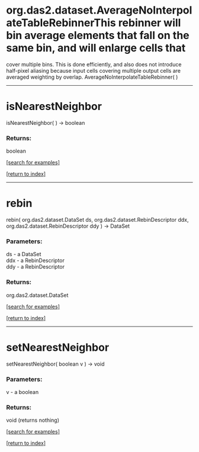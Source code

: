 # org.das2.dataset.AverageNoInterpolateTableRebinnerThis rebinner will bin average elements that fall on the same bin, and will enlarge cells that
 cover multiple bins.  This is done efficiently, and also does not introduce half-pixel aliasing because
 input cells covering multiple output cells are averaged weighting by overlap.
AverageNoInterpolateTableRebinner( )


***
<a name="isNearestNeighbor"></a>
# isNearestNeighbor
isNearestNeighbor(  ) &rarr; boolean



### Returns:
boolean


<a href="https://github.com/autoplot/dev/search?q=isNearestNeighbor&unscoped_q=isNearestNeighbor">[search for examples]</a>

<a href="https://github.com/autoplot/documentation/blob/master/javadoc/index-all.md">[return to index]</a>

***
<a name="rebin"></a>
# rebin
rebin( org.das2.dataset.DataSet ds, org.das2.dataset.RebinDescriptor ddx, org.das2.dataset.RebinDescriptor ddy ) &rarr; DataSet



### Parameters:
ds - a DataSet
<br>ddx - a RebinDescriptor
<br>ddy - a RebinDescriptor

### Returns:
org.das2.dataset.DataSet


<a href="https://github.com/autoplot/dev/search?q=rebin&unscoped_q=rebin">[search for examples]</a>

<a href="https://github.com/autoplot/documentation/blob/master/javadoc/index-all.md">[return to index]</a>

***
<a name="setNearestNeighbor"></a>
# setNearestNeighbor
setNearestNeighbor( boolean v ) &rarr; void



### Parameters:
v - a boolean

### Returns:
void (returns nothing)


<a href="https://github.com/autoplot/dev/search?q=setNearestNeighbor&unscoped_q=setNearestNeighbor">[search for examples]</a>

<a href="https://github.com/autoplot/documentation/blob/master/javadoc/index-all.md">[return to index]</a>

